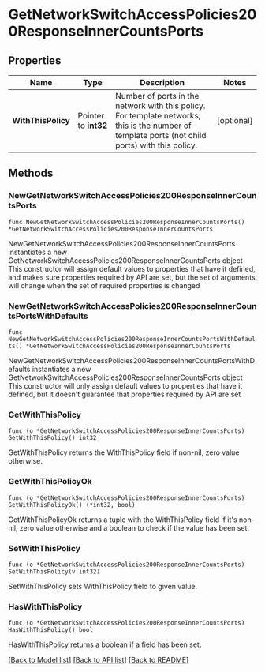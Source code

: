 # GetNetworkSwitchAccessPolicies200ResponseInnerCountsPorts

## Properties

Name | Type | Description | Notes
------------ | ------------- | ------------- | -------------
**WithThisPolicy** | Pointer to **int32** | Number of ports in the network with this policy. For template networks, this is the number of template ports (not child ports) with this policy. | [optional] 

## Methods

### NewGetNetworkSwitchAccessPolicies200ResponseInnerCountsPorts

`func NewGetNetworkSwitchAccessPolicies200ResponseInnerCountsPorts() *GetNetworkSwitchAccessPolicies200ResponseInnerCountsPorts`

NewGetNetworkSwitchAccessPolicies200ResponseInnerCountsPorts instantiates a new GetNetworkSwitchAccessPolicies200ResponseInnerCountsPorts object
This constructor will assign default values to properties that have it defined,
and makes sure properties required by API are set, but the set of arguments
will change when the set of required properties is changed

### NewGetNetworkSwitchAccessPolicies200ResponseInnerCountsPortsWithDefaults

`func NewGetNetworkSwitchAccessPolicies200ResponseInnerCountsPortsWithDefaults() *GetNetworkSwitchAccessPolicies200ResponseInnerCountsPorts`

NewGetNetworkSwitchAccessPolicies200ResponseInnerCountsPortsWithDefaults instantiates a new GetNetworkSwitchAccessPolicies200ResponseInnerCountsPorts object
This constructor will only assign default values to properties that have it defined,
but it doesn't guarantee that properties required by API are set

### GetWithThisPolicy

`func (o *GetNetworkSwitchAccessPolicies200ResponseInnerCountsPorts) GetWithThisPolicy() int32`

GetWithThisPolicy returns the WithThisPolicy field if non-nil, zero value otherwise.

### GetWithThisPolicyOk

`func (o *GetNetworkSwitchAccessPolicies200ResponseInnerCountsPorts) GetWithThisPolicyOk() (*int32, bool)`

GetWithThisPolicyOk returns a tuple with the WithThisPolicy field if it's non-nil, zero value otherwise
and a boolean to check if the value has been set.

### SetWithThisPolicy

`func (o *GetNetworkSwitchAccessPolicies200ResponseInnerCountsPorts) SetWithThisPolicy(v int32)`

SetWithThisPolicy sets WithThisPolicy field to given value.

### HasWithThisPolicy

`func (o *GetNetworkSwitchAccessPolicies200ResponseInnerCountsPorts) HasWithThisPolicy() bool`

HasWithThisPolicy returns a boolean if a field has been set.


[[Back to Model list]](../README.md#documentation-for-models) [[Back to API list]](../README.md#documentation-for-api-endpoints) [[Back to README]](../README.md)


